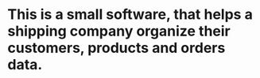 # This is a small software, that helps a shipping company organize their customers, products and orders data.

